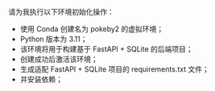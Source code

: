 请为我执行以下环境初始化操作：

- 使用 Conda 创建名为 pokeby2 的虚拟环境；
- Python 版本为 3.11；
- 该环境将用于构建基于 FastAPI + SQLite 的后端项目；
- 创建成功后激活该环境；
- 生成适配 FastAPI + SQLite 项目的 requirements.txt 文件；
- 并安装依赖；